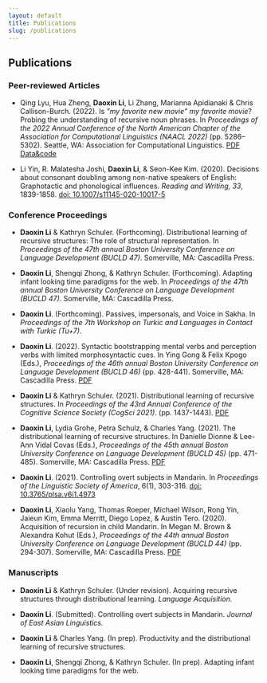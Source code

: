 ```yaml
---
layout: default
title: Publications
slug: /publications
---
```


## Publications

### Peer-reviewed Articles

* Qing Lyu, Hua Zheng, **Daoxin Li**, Li Zhang, Marianna Apidianaki & Chris Callison-Burch. (2022). Is *"my favorite new movie" my favorite movie*? Probing the understanding of recursive noun phrases. In *Proceedings of the 2022 Annual Conference of the North American Chapter of the Association for Computational Linguistics (NAACL 2022)* (pp. 5286–5302). Seattle, WA: Association for Computational Linguistics. <a href="https://aclanthology.org/2022.naacl-main.388/">PDF</a> <a href="https://github.com/veronica320/Recursive-NPs">Data&code</a>

* Li Yin, R. Malatesha Joshi, **Daoxin Li**, & Seon-Kee Kim. (2020). Decisions about consonant doubling among non-native speakers of English: Graphotactic and phonological influences. _Reading and Writing, 33_, 1839-1858. <a href="https://link.springer.com/article/10.1007%2Fs11145-020-10017-5">doi: 10.1007/s11145-020-10017-5</a>

### Conference Proceedings

* **Daoxin Li** & Kathryn Schuler. (Forthcoming). Distributional learning of recursive structures: The role of structural representation. In *Proceedings of the 47th annual Boston University Conference on Language Development (BUCLD 47)*. Somerville, MA: Cascadilla Press.

* **Daoxin Li**, Shengqi Zhong, & Kathryn Schuler. (Forthcoming). Adapting infant looking time paradigms for the web. In *Proceedings of the 47th annual Boston University Conference on Language Development (BUCLD 47)*. Somerville, MA: Cascadilla Press.

* **Daoxin Li**. (Forthcoming). Passives, impersonals, and Voice in Sakha. In *Proceedings of the 7th Workshop on Turkic and Languages in Contact with Turkic (Tu+7)*.

* **Daoxin Li**. (2022). Syntactic bootstrapping mental verbs and perception verbs with limited morphosyntactic cues. In Ying Gong & Felix Kpogo (Eds.), *Proceedings of the 46th annual Boston University Conference on Language Development (BUCLD 46)* (pp. 428-441). Somerville, MA: Cascadilla Press. <a href="http://www.lingref.com/bucld/46/BUCLD46-33.pdf">PDF</a>

* **Daoxin Li** & Kathryn Schuler. (2021). Distributional learning of recursive structures. In *Proceedings of the 43rd Annual Conference of the Cognitive Science Society (CogSci 2021)*. (pp. 1437-1443). <a href="https://escholarship.org/content/qt45221021/qt45221021.pdf?t=qwi33l&v=lg">PDF</a>

* **Daoxin Li**, Lydia Grohe, Petra Schulz, & Charles Yang. (2021). The distributional learning of recursive structures. In Danielle Dionne & Lee-Ann Vidal Covas (Eds.), *Proceedings of the 45th annual Boston University Conference on Language Development (BUCLD 45)* (pp. 471-485). Somerville, MA: Cascadilla Press. <a href="http://www.lingref.com/bucld/45/BUCLD45-36.pdf">PDF</a>

* **Daoxin Li**. (2021). Controlling overt subjects in Mandarin. In *Proceedings of the Linguistic Society of America*, 6(1), 303-316. <a href="https://journals.linguisticsociety.org/proceedings/index.php/PLSA/article/view/4973">doi: 10.3765/plsa.v6i1.4973</a> 

* **Daoxin Li**, Xiaolu Yang, Thomas Roeper, Michael Wilson, Rong Yin, Jaieun Kim, Emma Merritt, Diego Lopez, & Austin Tero. (2020). Acquisition of recursion in child Mandarin. In Megan M. Brown & Alexandra Kohut (Eds.), *Proceedings of the 44th annual Boston University Conference on Language Development (BUCLD 44)* (pp. 294-307). Somerville, MA: Cascadilla Press. <a href="http://www.lingref.com/bucld/44/BUCLD44-24.pdf">PDF</a>

### Manuscripts

* **Daoxin Li** & Kathryn Schuler. (Under revision). Acquiring recursive structures through distributional learning. *Language Acquisition.*

* **Daoxin Li**. (Submitted). Controlling overt subjects in Mandarin. *Journal of East Asian Linguistics.*

* **Daoxin Li** & Charles Yang. (In prep). Productivity and the distributional learning of recursive structures.

* **Daoxin Li**, Shengqi Zhong, & Kathryn Schuler. (In prep). Adapting infant looking time paradigms for the web.

<br />
<br />
